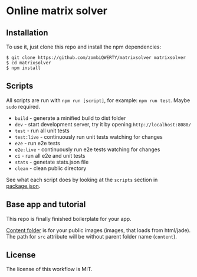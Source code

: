 # Online matrix solver

## Installation

To use it, just clone this repo and install the npm dependencies:

```shell
$ git clone https://github.com/zombiQWERTY/matrixsolver matrixsolver
$ cd matrixsolver
$ npm install
```

## Scripts

All scripts are run with `npm run [script]`, for example: `npm run test`. Maybe `sudo` required.

* `build` - generate a minified build to dist folder
* `dev` - start development server, try it by opening `http://localhost:8080/`
* `test` - run all unit tests
* `test:live` - continuously run unit tests watching for changes
* `e2e` - run e2e tests
* `e2e:live` - continuously run e2e tests watching for changes
* `ci` - run all e2e and unit tests
* `stats` - genetate stats.json file
* `clean` - clean public directory

See what each script does by looking at the `scripts` section in [package.json](./package.json).

## Base app and tutorial

This repo is finally finished boilerplate for your app.

[Content folder](./src/content/) is for your public images (images, that loads from html/jade). The path for `src` 
attribute will be without parent folder name (`content`).

## License

The license of this workflow is MIT.
